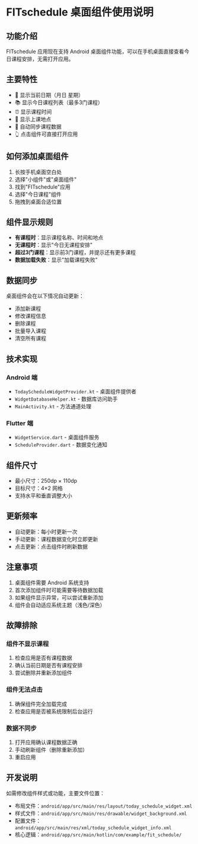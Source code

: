 # FITschedule 桌面组件使用说明

## 功能介绍

FITschedule 应用现在支持 Android 桌面组件功能，可以在手机桌面直接查看今日课程安排，无需打开应用。

## 主要特性

- 📅 显示当前日期（月日 星期）
- 📚 显示今日课程列表（最多3门课程）
- ⏰ 显示课程时间
- 📍 显示上课地点
- 🔄 自动同步课程数据
- 👆 点击组件可直接打开应用

## 如何添加桌面组件

1. 长按手机桌面空白处
2. 选择"小组件"或"桌面组件"
3. 找到"FITschedule"应用
4. 选择"今日课程"组件
5. 拖拽到桌面合适位置

## 组件显示规则

- **有课程时**：显示课程名称、时间和地点
- **无课程时**：显示"今日无课程安排"
- **超过3门课程**：显示前3门课程，并提示还有更多课程
- **数据加载失败**：显示"加载课程失败"

## 数据同步

桌面组件会在以下情况自动更新：
- 添加新课程
- 修改课程信息
- 删除课程
- 批量导入课程
- 清空所有课程

## 技术实现

### Android 端
- `TodayScheduleWidgetProvider.kt` - 桌面组件提供者
- `WidgetDatabaseHelper.kt` - 数据库访问助手
- `MainActivity.kt` - 方法通道处理

### Flutter 端
- `WidgetService.dart` - 桌面组件服务
- `ScheduleProvider.dart` - 数据变化通知

## 组件尺寸

- 最小尺寸：250dp × 110dp
- 目标尺寸：4×2 网格
- 支持水平和垂直调整大小

## 更新频率

- 自动更新：每小时更新一次
- 手动更新：课程数据变化时立即更新
- 点击更新：点击组件时刷新数据

## 注意事项

1. 桌面组件需要 Android 系统支持
2. 首次添加组件时可能需要等待数据加载
3. 如果组件显示异常，可以尝试重新添加
4. 组件会自动适应系统主题（浅色/深色）

## 故障排除

### 组件不显示课程
1. 检查应用是否有课程数据
2. 确认当前日期是否有课程安排
3. 尝试删除并重新添加组件

### 组件无法点击
1. 确保组件完全加载完成
2. 检查应用是否被系统限制后台运行

### 数据不同步
1. 打开应用确认课程数据正确
2. 手动刷新组件（删除重新添加）
3. 重启应用

## 开发说明

如需修改组件样式或功能，主要文件位置：
- 布局文件：`android/app/src/main/res/layout/today_schedule_widget.xml`
- 样式文件：`android/app/src/main/res/drawable/widget_background.xml`
- 配置文件：`android/app/src/main/res/xml/today_schedule_widget_info.xml`
- 核心逻辑：`android/app/src/main/kotlin/com/example/fit_schedule/` 